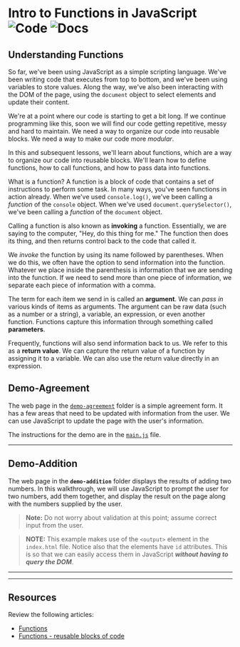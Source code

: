 # Intro to Functions in JavaScript ![Code](https://img.shields.io/badge/Code%20Status-Walkthrough-blueviolet?logo=Visual%20Studio%20Code&labelColor=indigo)  ![Docs](https://img.shields.io/badge/Documentation%20Status-10--40%25%20Rough%20Outline-red?logo=Read%20the%20Docs)

## Understanding Functions

So far, we've been using JavaScript as a simple scripting language. We've been writing code that executes from top to bottom, and we've been using variables to store values. Along the way, we've also been interacting with the DOM of the page, using the `document` object to select elements and update their content.

We're at a point where our code is starting to get a bit long. If we continue programming like this, soon we will find our code getting repetitive, messy and hard to maintain. We need a way to organize our code into reusable blocks. We need a way to make our code more *modular*.

In this and subsequent lessons, we'll learn about functions, which are a way to organize our code into reusable blocks. We'll learn how to define functions, how to call functions, and how to pass data into functions.

What is a function? A function is a block of code that contains a set of instructions to perform some task. In many ways, you've seen functions in action already. When we've used `console.log()`, we've been calling a *function* of the `console` object. When we've used `document.querySelector()`, we've been calling a *function* of the `document` object.

Calling a function is also known as **invoking** a function. Essentially, we are saying to the computer, "Hey, do this thing for me." The function then does its thing, and then returns control back to the code that called it.

We *invoke* the function by using its name followed by parentheses. When we do this, we often have the option to send information into the function. Whatever we place inside the parenthesis is information that we are sending into the function. If we need to send more than one piece of information, we separate each piece of information with a comma.

The term for each item we send in is called an **argument**. We can *pass in* various kinds of items as arguments. The argument can be raw data (such as a number or a string), a variable, an expression, or even another function. Functions capture this information through something called **parameters**.

Frequently, functions will also send information back to us. We refer to this as a **return value**. We can capture the return value of a function by assigning it to a variable. We can also use the return value directly in an expression.

## Demo-Agreement

The web page in the [`demo-agreement`](./demo-agreement) folder is a simple agreement form. It has a few areas that need to be updated with information from the user. We can use JavaScript to update the page with the user's information.

The instructions for the demo are in the [`main.js`](./demo-agreement/js/main.js) file.

----

## Demo-Addition

The web page in the **`demo-addition`** folder displays the results of adding two numbers. In this walkthrough, we will use JavaScript to prompt the user for two numbers, add them together, and display the result on the page along with the numbers supplied by the user.

> **Note:** Do not worry about validation at this point; assume correct input from the user.

> **NOTE:** This example makes use of the `<output>` element in the `index.html` file. Notice also that the elements have `id` attributes. This is so that we can easily access them in JavaScript ***without having to query the DOM***.



----

----

## Resources

Review the following articles:

- [Functions](https://developer.mozilla.org/en-US/docs/Web/JavaScript/Reference/Functions)
- [Functions - reusable blocks of code](https://developer.mozilla.org/en-US/docs/Learn/JavaScript/Building_blocks/Functions)
